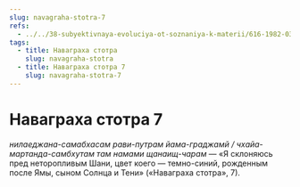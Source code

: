 ```yaml
---
slug: navagraha-stotra-7
refs:
  - ../../38-subyektivnaya-evoluciya-ot-soznaniya-k-materii/616-1982-03-02-a-b1-b3-b5-obyasnenie-ponyatij-chid-abhas-i-subektivnaya-evolyutsiya.md
tags:
  - title: Наваграха стотра
    slug: navagraha-stotra
  - title: Наваграха стотра 7
    slug: navagraha-stotra-7
---
```


# Наваграха стотра 7

*нилаеджана-самабхасам рави-путрам йама-граджамй / чхайа-мартанда-самбхутам там намами щанаищ-чарам* — «Я склоняюсь пред неторопливым Шани, цвет коего — темно-синий, рожденным после Ямы, сыном Солнца и Тени» («Наваграха стотра», 7).
